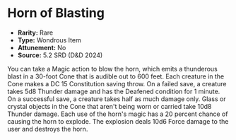 # Horn of Blasting

- **Rarity:** Rare
- **Type:** Wondrous Item
- **Attunement:** No
- **Source:** 5.2 SRD (D&D 2024)

You can take a Magic action to blow the horn, which emits a thunderous blast in a 30-foot Cone that is audible out to 600 feet. Each creature in the Cone makes a DC 15 Constitution saving throw. On a failed save, a creature takes 5d8 Thunder damage and has the Deafened condition for 1 minute. On a successful save, a creature takes half as much damage only. Glass or crystal objects in the Cone that aren't being worn or carried take 10d8 Thunder damage. Each use of the horn's magic has a 20 percent chance of causing the horn to explode. The explosion deals 10d6 Force damage to the user and destroys the horn.
